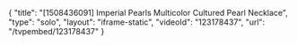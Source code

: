 {
    "title": "[1508436091] Imperial Pearls Multicolor Cultured Pearl Necklace",
    "type": "solo",
    "layout": "iframe-static",
    "videoId": "123178437",
    "url": "\/tvpembed\/123178437"
}